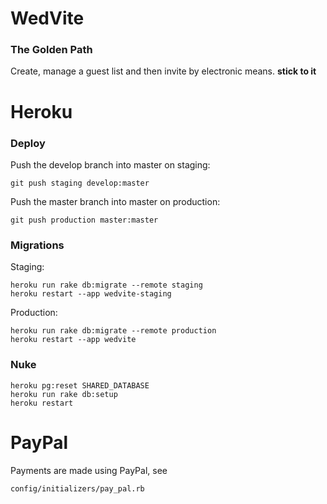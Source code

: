 # WedVite

### The Golden Path

Create, manage a guest list and then invite by electronic means. __stick
to it__

# Heroku

### Deploy

Push the develop branch into master on staging:

    git push staging develop:master

Push the master branch into master on production:

    git push production master:master


### Migrations

Staging:

    heroku run rake db:migrate --remote staging
    heroku restart --app wedvite-staging

Production:

    heroku run rake db:migrate --remote production
    heroku restart --app wedvite

### Nuke

    heroku pg:reset SHARED_DATABASE
    heroku run rake db:setup
    heroku restart

# PayPal

Payments are made using PayPal, see

    config/initializers/pay_pal.rb
